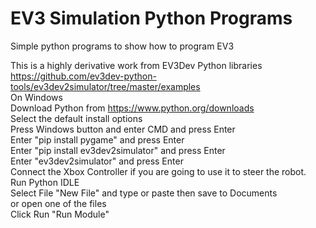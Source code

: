 # EV3 Simulation Python Programs
 Simple python programs to show how to program EV3
 
 This is a highly derivative work from EV3Dev Python libraries
 https://github.com/ev3dev-python-tools/ev3dev2simulator/tree/master/examples  
 On Windows  
 Download Python from https://www.python.org/downloads  
 Select the default install options  
 Press Windows button and enter CMD and press Enter  
 Enter "pip install pygame" and press Enter  
 Enter "pip install ev3dev2simulator" and press Enter  
 Enter "ev3dev2simulator" and press Enter  
 Connect the Xbox Controller if you are going to use it to steer the robot.  
 Run Python IDLE  
 Select File "New File" and type or paste then save to Documents  
   or open one of the files  
 Click Run "Run Module"  

